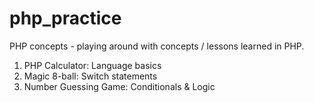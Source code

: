 # php_practice
PHP concepts - playing around with concepts / lessons learned in PHP.

1. PHP Calculator: Language basics
2. Magic 8-ball: Switch statements 
3. Number Guessing Game: Conditionals & Logic
